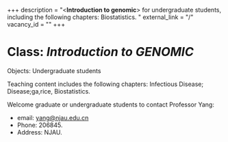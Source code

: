 +++
description = "<**Introduction to genomic**> for undergraduate students, including the following chapters:  Biostatistics. "
external_link = "/"
vacancy_id = ""
+++

# Class: *Introduction to GENOMIC*

Objects: Undergraduate students

Teaching content includes the following chapters: Infectious Disease;  Disease;ga,rice, Biostatistics. 

Welcome graduate or undergraduate students to contact Professor Yang:

* email: <yang@njau.edu.cn> 
* Phone: 206845.  
* Address: NJAU. 

